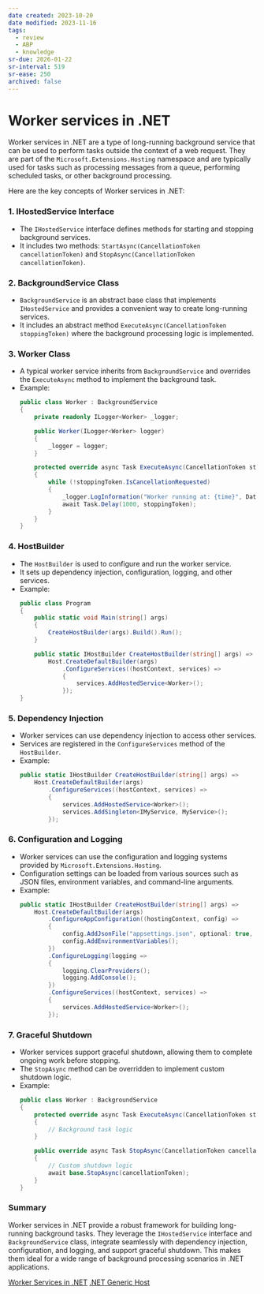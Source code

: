 ```yaml
---
date created: 2023-10-20
date modified: 2023-11-16
tags:
  - review
  - ABP
  - knowledge
sr-due: 2026-01-22
sr-interval: 519
sr-ease: 250
archived: false
---
```


# Worker services in .NET



Worker services in .NET are a type of long-running background service that can be used to perform tasks outside the context of a web request. They are part of the `Microsoft.Extensions.Hosting` namespace and are typically used for tasks such as processing messages from a queue, performing scheduled tasks, or other background processing.

Here are the key concepts of Worker services in .NET:

### 1. **IHostedService Interface**
   - The `IHostedService` interface defines methods for starting and stopping background services.
   - It includes two methods: `StartAsync(CancellationToken cancellationToken)` and `StopAsync(CancellationToken cancellationToken)`.

### 2. **BackgroundService Class**
   - `BackgroundService` is an abstract base class that implements `IHostedService` and provides a convenient way to create long-running services.
   - It includes an abstract method `ExecuteAsync(CancellationToken stoppingToken)` where the background processing logic is implemented.

### 3. **Worker Class**
   - A typical worker service inherits from `BackgroundService` and overrides the `ExecuteAsync` method to implement the background task.
   - Example:
     ```csharp
     public class Worker : BackgroundService
     {
         private readonly ILogger<Worker> _logger;

         public Worker(ILogger<Worker> logger)
         {
             _logger = logger;
         }

         protected override async Task ExecuteAsync(CancellationToken stoppingToken)
         {
             while (!stoppingToken.IsCancellationRequested)
             {
                 _logger.LogInformation("Worker running at: {time}", DateTimeOffset.Now);
                 await Task.Delay(1000, stoppingToken);
             }
         }
     }
     ```

### 4. **HostBuilder**
   - The `HostBuilder` is used to configure and run the worker service.
   - It sets up dependency injection, configuration, logging, and other services.
   - Example:
     ```csharp
     public class Program
     {
         public static void Main(string[] args)
         {
             CreateHostBuilder(args).Build().Run();
         }

         public static IHostBuilder CreateHostBuilder(string[] args) =>
             Host.CreateDefaultBuilder(args)
                 .ConfigureServices((hostContext, services) =>
                 {
                     services.AddHostedService<Worker>();
                 });
     }
     ```

### 5. **Dependency Injection**
   - Worker services can use dependency injection to access other services.
   - Services are registered in the `ConfigureServices` method of the `HostBuilder`.
   - Example:
     ```csharp
     public static IHostBuilder CreateHostBuilder(string[] args) =>
         Host.CreateDefaultBuilder(args)
             .ConfigureServices((hostContext, services) =>
             {
                 services.AddHostedService<Worker>();
                 services.AddSingleton<IMyService, MyService>();
             });
     ```

### 6. **Configuration and Logging**
   - Worker services can use the configuration and logging systems provided by `Microsoft.Extensions.Hosting`.
   - Configuration settings can be loaded from various sources such as JSON files, environment variables, and command-line arguments.
   - Example:
     ```csharp
     public static IHostBuilder CreateHostBuilder(string[] args) =>
         Host.CreateDefaultBuilder(args)
             .ConfigureAppConfiguration((hostingContext, config) =>
             {
                 config.AddJsonFile("appsettings.json", optional: true, reloadOnChange: true);
                 config.AddEnvironmentVariables();
             })
             .ConfigureLogging(logging =>
             {
                 logging.ClearProviders();
                 logging.AddConsole();
             })
             .ConfigureServices((hostContext, services) =>
             {
                 services.AddHostedService<Worker>();
             });
     ```

### 7. **Graceful Shutdown**
   - Worker services support graceful shutdown, allowing them to complete ongoing work before stopping.
   - The `StopAsync` method can be overridden to implement custom shutdown logic.
   - Example:
     ```csharp
     public class Worker : BackgroundService
     {
         protected override async Task ExecuteAsync(CancellationToken stoppingToken)
         {
             // Background task logic
         }

         public override async Task StopAsync(CancellationToken cancellationToken)
         {
             // Custom shutdown logic
             await base.StopAsync(cancellationToken);
         }
     }
     ```

### Summary
Worker services in .NET provide a robust framework for building long-running background tasks. They leverage the `IHostedService` interface and `BackgroundService` class, integrate seamlessly with dependency injection, configuration, and logging, and support graceful shutdown. This makes them ideal for a wide range of background processing scenarios in .NET applications.


[Worker Services in .NET](https://learn.microsoft.com/en-us/dotnet/core/extensions/workers)
[.NET Generic Host](Generic%20Host.md)
